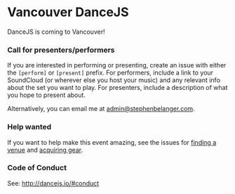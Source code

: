 # Vancouver DanceJS

DanceJS is coming to Vancouver!

### Call for presenters/performers

If you are interested in performing or presenting, create an issue with either
the `[perform]` or `[present]` prefix. For performers, include a link to your
SoundCloud (or wherever else you host your music) and any relevant info about
the set you want to play. For presenters, include a description of
what you hope to present about.

Alternatively, you can email me at [admin@stephenbelanger.com](mailto:admin@stephenbelanger.com).

### Help wanted

If you want to help make this event amazing, see the issues for
[finding a venue](https://github.com/dancejs/Vancouver/issues/2) and
[acquiring gear](https://github.com/dancejs/Vancouver/issues/).

### Code of Conduct

See: http://dancejs.io/#conduct
